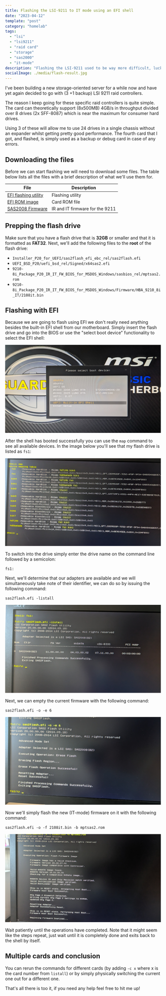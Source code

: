 ```yaml
---
title: Flashing the LSI-9211 to IT mode using an EFI shell
date: "2023-04-12"
template: "post"
category: "homelab"
tags:
  - "lsi"
  - "lsi9211"
  - "raid card"
  - "storage"
  - "sas2000"
  - "it-mode"
description: "Flashing the LSI-9211 used to be way more difficult, luckily the EFI shell makes this task a lot simpler!"
socialImage: ./media/flash-result.jpg
---
```



I've been building a new storage-oriented server for a while now and have yet again decided to go with (3 +1 backup) LSI 9211 raid controllers.

The reason I keep going for these specific raid controllers is quite simple. The card can theoretically support (8x500MB) 4GB/s in throughput divided over 8 drives (2x SFF-8087) which is near the maximum for consumer hard drives.

Using 3 of these will allow me to use 24 drives in a single chassis without an expander whilst getting pretty good performance.
The fourth card that I got, and flashed, is simply used as a backup or debug card in case of any errors.

## Downloading the files

Before we can start flashing we will need to download some files.
The table below lists all the files with a brief description of what we'll use them for.

| File                                                            | Description                     |
| --------------------------------------------------------------- | ------------------------------- |
| [EFI flashing utility](https://docs.broadcom.com/docs/12350820) | Flashing utility                |
| [EFI ROM image](https://docs.broadcom.com/docs/12348628)        | Card ROM file                   |
| [SAS2008 Firmware](https://docs.broadcom.com/docs/12350504)     | IR and IT firmware for the 9211 |

## Prepping the flash drive

Make sure that you have a flash drive that is **32GB** or smaller and that it is formatted as **FAT32**.
Next, we'll add the following files to the **root** of the flash drive:

- `Installer_P20_for_UEFI/sas2flash_efi_ebc_rel/sas2flash.efi`
- `UEFI_BSD_P20/uefi_bsd_rel/Signed/x64sas2.efi`
- `9210-8i_Package_P20_IR_IT_FW_BIOS_for_MSDOS_Windows/sasbios_rel/mptsas2.rom`
- `9210-8i_Package_P20_IR_IT_FW_BIOS_for_MSDOS_Windows/Firmware/HBA_9210_8i_IT/2108it.bin`

## Flashing with EFI

Because we are going to flash using EFI we don't really need anything besides the built-in EFI shell from our motherboard. Simply insert the flash drive and go into the BIOS or use the "select boot device" functionality to select the EFI shell:

!["picture of the monitor showing boot options"](./media/boot-selector.jpg "selecting the EFI shell boot option")

After the shell has booted successfully you can use the `map` command to see all available devices. In the image below you'll see that my flash drive is listed as `fs1`:

![A list of devices in the EFI shell](./media/map-devices.jpg "a list of devices note that `fs1` is my flash drive")

To switch into the drive simply enter the drive name on the command line followed by a semicolon:

```efi
fs1:
```

Next, we'll determine that our adapters are available and we will simultaneously take note of their identifier, we can do so by issuing the following command:

```efi
sas2flash.efi -listall
```

!["list of adapters"](./media/list-adapters.jpg "a list of adapters, I flash them one at a time so I only have card '0' available to me")

Next, we can empty the current firmware with the following command:

```efi
sas2flash.efi -o -e 6
```

![Showing the result of the erasing action](./media/empty-firmware.jpg "bye, bye firmware 😢")

Now we'll simply flash the new (IT-mode) firmware on it with the following command:

```efi
sas2flash.efi -o -f 2108it.bin -b mptsas2.rom
```

![result of flashing in the EFI shell](./media/flash-result.jpg "1 card down, 3 more to go!")

Wait patiently until the operations have completed. Note that it might seem like the steps repeat, just wait until it is completely done and exits back to the shell by itself.

## Multiple cards and conclusion

You can rerun the commands for different cards (by adding `-c x` where x is the card number from `listall`) or by simply physically switching the current one out for a different one.

That's all there is too it, if you need any help feel free to hit me up!
